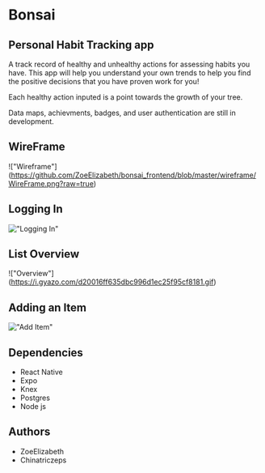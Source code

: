 # Bonsai
## Personal Habit Tracking app

A track record of healthy and unhealthy actions for assessing habits you have. This app will help you understand your own trends to help you find the positive decisions that you have proven work for you!

Each healthy action inputed is a point towards the growth of your tree. 

Data maps, achievments, badges, and user authentication are still in development. 

## WireFrame
!["Wireframe"]
(https://github.com/ZoeElizabeth/bonsai_frontend/blob/master/wireframe/WireFrame.png?raw=true)
## Logging In
!["Logging In"](https://i.gyazo.com/d97edc7dec543781c33aaacf8de21693.gif)
## List Overview
!["Overview"]
(https://i.gyazo.com/d20016ff635dbc996d1ec25f95cf8181.gif)

## Adding an Item
!["Add Item"](https://i.gyazo.com/92ddaa7f85ab9bd7067de0e0c8386fac.gif)


## Dependencies

- React Native
- Expo
- Knex
- Postgres
- Node js

## Authors

- ZoeElizabeth
- Chinatriczeps


